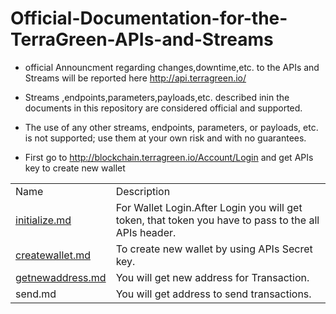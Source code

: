 # Official-Documentation-for-the-TerraGreen-APIs-and-Streams
* official Announcment regarding changes,downtime,etc. to the APIs and Streams will be reported here http://api.terragreen.io/
* Streams ,endpoints,parameters,payloads,etc. described inin the documents in this repository are considered official and supported.
* The use of any other streams, endpoints, parameters, or payloads, etc. is not supported; use them at your own risk and with no guarantees.

* First go to http://blockchain.terragreen.io/Account/Login and get APIs key to create new wallet

<table>
  
 <tr>
   <td>
     Name
    </td>
   <td>
     Description
   </td>
   </tr>
   
   <tr>
   <td>
    <a href="https://github.com/TERRAGREEN/Official-Documentation-for-the-TerraGreen-APIs-and-Streams/blob/master/initialize.md"> initialize.md</a>
    </td>
   <td>
     For Wallet Login.After Login you will get token, that token you have to pass to the all APIs header.
   </td>
   </tr>
  
  <tr>
   <td>
    <a href="https://github.com/TERRAGREEN/Official-Documentation-for-the-TerraGreen-APIs-and-Streams/blob/master/createwallet.md">createwallet.md </a>
    </td>
   <td>
     To create new wallet by using APIs Secret key.
   </td>
   </tr>
  
  <tr>
   <td>
     <a href="https://github.com/TERRAGREEN/Official-Documentation-for-the-TerraGreen-APIs-and-Streams/blob/master/getnewaddress.md">getnewaddress.md</a>
    </td>
   <td>
     You will get new address for Transaction.
   </td>
   </tr>
  
  <tr>
   <td>
     <a herf="https://github.com/TERRAGREEN/Official-Documentation-for-the-TerraGreen-APIs-and-Streams/blob/master/initialize.md">send.md</a>
    </td>
   <td>
     You will get address to send transactions.
   </td>
   </tr>
  
  
</table>

